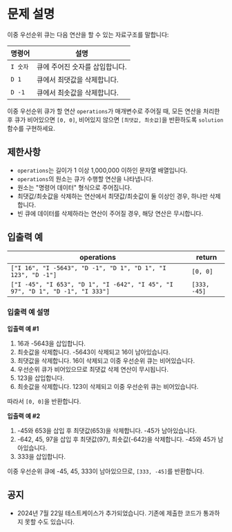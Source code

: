 # 문제 설명

이중 우선순위 큐는 다음 연산을 할 수 있는 자료구조를 말합니다:

| 명령어 | 설명 |
|--------|------|
| `I 숫자` | 큐에 주어진 숫자를 삽입합니다. |
| `D 1` | 큐에서 최댓값을 삭제합니다. |
| `D -1` | 큐에서 최솟값을 삭제합니다. |

이중 우선순위 큐가 할 연산 `operations`가 매개변수로 주어질 때, 모든 연산을 처리한 후 큐가 비어있으면 `[0, 0]`, 비어있지 않으면 `[최댓값, 최솟값]`을 반환하도록 `solution` 함수를 구현하세요.

## 제한사항
- `operations`는 길이가 1 이상 1,000,000 이하인 문자열 배열입니다.
- `operations`의 원소는 큐가 수행할 연산을 나타냅니다.
- 원소는 "명령어 데이터" 형식으로 주어집니다.
- 최댓값/최솟값을 삭제하는 연산에서 최댓값/최솟값이 둘 이상인 경우, 하나만 삭제합니다.
- 빈 큐에 데이터를 삭제하라는 연산이 주어질 경우, 해당 연산은 무시합니다.

## 입출력 예

| operations | return |
|------------|--------|
| `["I 16", "I -5643", "D -1", "D 1", "D 1", "I 123", "D -1"]` | `[0, 0]` |
| `["I -45", "I 653", "D 1", "I -642", "I 45", "I 97", "D 1", "D -1", "I 333"]` | `[333, -45]` |

### 입출력 예 설명

**입출력 예 #1**

1. 16과 -5643을 삽입합니다.
2. 최솟값을 삭제합니다. -5643이 삭제되고 16이 남아있습니다.
3. 최댓값을 삭제합니다. 16이 삭제되고 이중 우선순위 큐는 비어있습니다.
4. 우선순위 큐가 비어있으므로 최댓값 삭제 연산이 무시됩니다.
5. 123을 삽입합니다.
6. 최솟값을 삭제합니다. 123이 삭제되고 이중 우선순위 큐는 비어있습니다.

따라서 `[0, 0]`을 반환합니다.

**입출력 예 #2**

1. -45와 653을 삽입 후 최댓값(653)을 삭제합니다. -45가 남아있습니다.
2. -642, 45, 97을 삽입 후 최댓값(97), 최솟값(-642)을 삭제합니다. -45와 45가 남아있습니다.
3. 333을 삽입합니다.

이중 우선순위 큐에 -45, 45, 333이 남아있으므로, `[333, -45]`를 반환합니다.

## 공지
- 2024년 7월 22일 테스트케이스가 추가되었습니다. 기존에 제출한 코드가 통과하지 못할 수도 있습니다.
